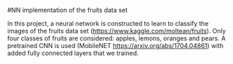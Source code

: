 #NN implementation of the fruits data set

In this project, a neural network is constructed to learn to classify the images of the fruits data set (https://www.kaggle.com/moltean/fruits). Only four classes of fruits are considered: apples, lemons, oranges and pears. A pretrained CNN is used (MobileNET  https://arxiv.org/abs/1704.04861) with added fully connected layers that we trained.
